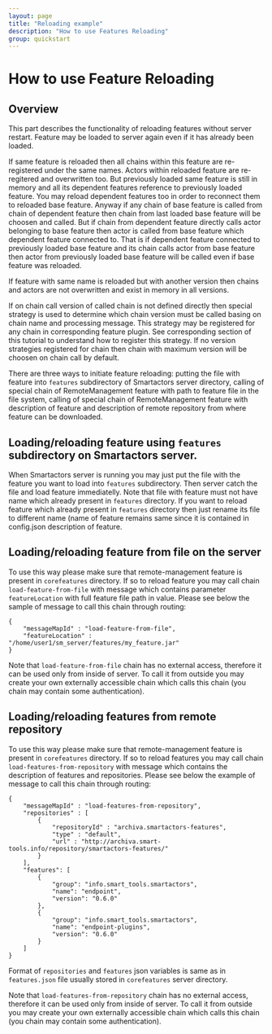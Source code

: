 ```yaml
---
layout: page
title: "Reloading example"
description: "How to use Features Reloading"
group: quickstart
---
```



# How to use Feature Reloading

## Overview

This part describes the functionality of reloading features without server restart. 
Feature may be loaded to server again even if it has already been loaded.

If same feature is reloaded then all chains within this feature are re-registered under 
the same names. Actors within reloaded feature are re-regitered and overwritten too. 
But previously loaded same feature is still in memory and all its dependent features 
reference to previously loaded feature. You may reload dependent features too in order 
to reconnect them to reloaded base feature. Anyway if any chain of base feature is 
called from chain of dependent feature then chain from last loaded base feature will be 
choosen and called. But if chain from dependent feature directly calls actor belonging to 
base feature then actor is called from base feature which dependent feature connected to. 
That is if dependent feature connected to previously loaded base feature and its chain 
calls actor from base feature then actor from previously loaded base feature will be 
called even if base feature was reloaded.

If feature with same name is reloaded but with another version then chains and actors are 
not overwritten and exist in memory in all versions.

If on chain call version of called chain is not defined directly then special strategy is 
used to determine which chain version must be called basing on chain name and processing 
message. This strategy may be registered for any chain in corresponding feature plugin. 
See corresponding section of this tutorial to understand how to register this strategy. 
If no version strategies registered for chain then chain with maximum version will be 
choosen on chain call by default.

There are three ways to initiate feature reloading: putting the file with feature into 
`features`  subdirectory of Smartactors server directory, calling of special chain of 
RemoteManagement feature with path to feature file in the file system, calling of special 
chain of RemoteManagement feature with description of feature and description of remote 
repository from where feature can be downloaded.

## Loading/reloading feature using `features` subdirectory on Smartactors server.

When Smartactors server is running you may just put the file with the feature you want to 
load into `features` subdirectory. Then server catch the file and load feature 
immediatelly. Note that file with feature must not have name which already present in 
`features` directory. If you want to reload feature which already present in `features` 
directory then just rename its file to different name (name of feature remains same since 
it is contained in config.json description of feature.

## Loading/reloading feature from file on the server

To use this way please make sure that remote-management feature is present in 
`corefeatures` directory. If so to reload feature you may call chain 
`load-feature-from-file` with message which contains parameter `featureLocation` with 
full feature file path in value. Please see below the sample of message to call this 
chain through routing:

    {
        "messageMapId" : "load-feature-from-file",
        "featureLocation" : "/home/user1/sm_server/features/my_feature.jar"
    }

Note that `load-feature-from-file` chain has no external access, therefore it can be 
used only from inside of server. To call it from outside you may create your own 
externally accessible chain which calls this chain (you chain may contain some 
authentication).

## Loading/reloading features from remote repository

To use this way please make sure that remote-management feature is present in 
`corefeatures` directory. If so to reload features you may call chain 
`load-features-from-repository` with message which contains the description of features 
and repositories. Please see below the example of message to call this chain through 
routing:

    {
        "messageMapId" : "load-features-from-repository",
        "repositories" : [
            {
                "repositoryId" : "archiva.smartactors-features",
                "type" : "default",
                "url" : "http://archiva.smart-tools.info/repository/smartactors-features/"
            }
        ],
        "features": [
            {
                "group": "info.smart_tools.smartactors",
                "name": "endpoint",
                "version": "0.6.0"
            },
            {
                "group": "info.smart_tools.smartactors",
                "name": "endpoint-plugins",
                "version": "0.6.0"
            }
        ]
    }

Format of `repositories` and `features` json variables is same as in `features.json` 
file usually stored in `corefeatures` server directory.

Note that `load-features-from-repository` chain has no external access, therefore it 
can be used only from inside of server. To call it from outside you may create your 
own externally accessible chain which calls this chain (you chain may contain some 
authentication).
